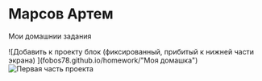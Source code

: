 # Марсов Артем
Мои домашнии задания

![Добавить к проекту блок (фиксированный, прибитый к нижней части экрана) ](fobos78.github.io/homework/"Моя домашка")
![Первая часть проекта](fobos78.github.io/project1/ "проект")
